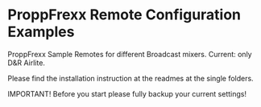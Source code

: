 # ProppFrexx Remote Configuration Examples
ProppFrexx Sample Remotes for different Broadcast mixers. Current: only D&R Airlite.

Please find the installation instruction at the readmes at the single folders.

IMPORTANT!
Before you start please fully backup your current settings!

